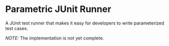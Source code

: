 Parametric JUnit Runner
=======================

A JUnit test runner that makes it easy for developers to write parameterized test cases.

*NOTE:* The implementation is not yet complete.
